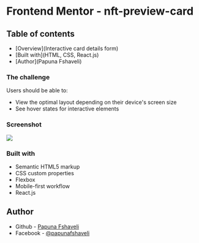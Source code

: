 # Frontend Mentor - nft-preview-card

## Table of contents

- [Overview](Interactive card details form)
- [Built with](HTML, CSS, React.js)
- [Author](Papuna Fshaveli)

### The challenge

Users should be able to:

- View the optimal layout depending on their device's screen size
- See hover states for interactive elements

### Screenshot

![](./src/assets/screenshot.PNG)

### Built with

- Semantic HTML5 markup
- CSS custom properties
- Flexbox
- Mobile-first workflow
- React.js

## Author

- Github - [Papuna Fshaveli](https://github.com/papunafshaveli)
- Facebook - [@papunafshaveli](https://www.facebook.com/papunafshaveli)
